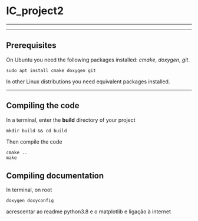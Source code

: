 # IC_project2

******
******

## Prerequisites

On Ubuntu you need the following packages installed: 
_cmake_, _doxygen_, _git_.

```
sudo apt install cmake doxygen git
```

In other Linux distributions you need equivalent packages installed.

******

## Compiling the code

In a terminal, enter the **build** directory of your project

```
mkdir build && cd build
```

Then compile the code

```
cmake ..
make
```

## Compiling documentation

In terminal, on root
```
doxygen doxyconfig
```


acrescentar ao readme python3.8 e o matplotlib e ligação à internet